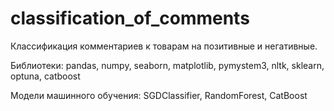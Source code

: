 # classification_of_comments
Классификация комментариев к товарам на позитивные и негативные.

Библиотеки: pandas, numpy, seaborn, matplotlib, pymystem3, nltk, sklearn, optuna, catboost

Модели машинного обучения: SGDClassifier, RandomForest, CatBoost

